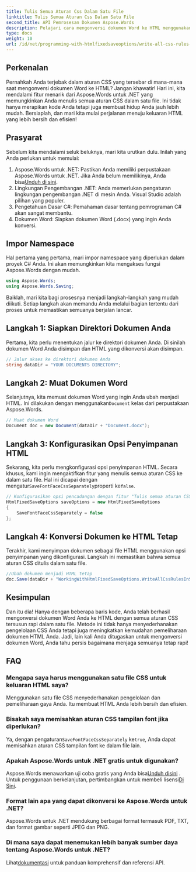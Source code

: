 ```yaml
---
title: Tulis Semua Aturan Css Dalam Satu File
linktitle: Tulis Semua Aturan Css Dalam Satu File
second_title: API Pemrosesan Dokumen Aspose.Words
description: Pelajari cara mengonversi dokumen Word ke HTML menggunakan Aspose.Words untuk .NET dengan semua aturan CSS dalam satu file untuk kode yang lebih bersih dan pemeliharaan yang lebih mudah.
type: docs
weight: 10
url: /id/net/programming-with-htmlfixedsaveoptions/write-all-css-rules-in-single-file/
---
```

## Perkenalan

Pernahkah Anda terjebak dalam aturan CSS yang tersebar di mana-mana saat mengonversi dokumen Word ke HTML? Jangan khawatir! Hari ini, kita mendalami fitur menarik dari Aspose.Words untuk .NET yang memungkinkan Anda menulis semua aturan CSS dalam satu file. Ini tidak hanya merapikan kode Anda tetapi juga membuat hidup Anda jauh lebih mudah. Bersiaplah, dan mari kita mulai perjalanan menuju keluaran HTML yang lebih bersih dan efisien!

## Prasyarat

Sebelum kita mendalami seluk beluknya, mari kita urutkan dulu. Inilah yang Anda perlukan untuk memulai:

1.  Aspose.Words untuk .NET: Pastikan Anda memiliki perpustakaan Aspose.Words untuk .NET. Jika Anda belum memilikinya, Anda bisa[Unduh di sini](https://releases.aspose.com/words/net/).
2. Lingkungan Pengembangan .NET: Anda memerlukan pengaturan lingkungan pengembangan .NET di mesin Anda. Visual Studio adalah pilihan yang populer.
3. Pengetahuan Dasar C#: Pemahaman dasar tentang pemrograman C# akan sangat membantu.
4. Dokumen Word: Siapkan dokumen Word (.docx) yang ingin Anda konversi.

## Impor Namespace

Hal pertama yang pertama, mari impor namespace yang diperlukan dalam proyek C# Anda. Ini akan memungkinkan kita mengakses fungsi Aspose.Words dengan mudah.

```csharp
using Aspose.Words;
using Aspose.Words.Saving;
```

Baiklah, mari kita bagi prosesnya menjadi langkah-langkah yang mudah diikuti. Setiap langkah akan memandu Anda melalui bagian tertentu dari proses untuk memastikan semuanya berjalan lancar.

## Langkah 1: Siapkan Direktori Dokumen Anda

Pertama, kita perlu menentukan jalur ke direktori dokumen Anda. Di sinilah dokumen Word Anda disimpan dan HTML yang dikonversi akan disimpan.

```csharp
// Jalur akses ke direktori dokumen Anda
string dataDir = "YOUR DOCUMENTS DIRECTORY";
```

## Langkah 2: Muat Dokumen Word

 Selanjutnya, kita memuat dokumen Word yang ingin Anda ubah menjadi HTML. Ini dilakukan dengan menggunakan`Document` kelas dari perpustakaan Aspose.Words.

```csharp
// Muat dokumen Word
Document doc = new Document(dataDir + "Document.docx");
```

## Langkah 3: Konfigurasikan Opsi Penyimpanan HTML

 Sekarang, kita perlu mengkonfigurasi opsi penyimpanan HTML. Secara khusus, kami ingin mengaktifkan fitur yang menulis semua aturan CSS ke dalam satu file. Hal ini dicapai dengan mengatur`SaveFontFaceCssSeparately`properti ke`false`.

```csharp
// Konfigurasikan opsi pencadangan dengan fitur "Tulis semua aturan CSS dalam satu file".
HtmlFixedSaveOptions saveOptions = new HtmlFixedSaveOptions 
{ 
    SaveFontFaceCssSeparately = false 
};
```

## Langkah 4: Konversi Dokumen ke HTML Tetap

Terakhir, kami menyimpan dokumen sebagai file HTML menggunakan opsi penyimpanan yang dikonfigurasi. Langkah ini memastikan bahwa semua aturan CSS ditulis dalam satu file.

```csharp
//Ubah dokumen menjadi HTML tetap
doc.Save(dataDir + "WorkingWithHtmlFixedSaveOptions.WriteAllCssRulesInSingleFile.html", saveOptions);
```

## Kesimpulan

Dan itu dia! Hanya dengan beberapa baris kode, Anda telah berhasil mengonversi dokumen Word Anda ke HTML dengan semua aturan CSS tersusun rapi dalam satu file. Metode ini tidak hanya menyederhanakan pengelolaan CSS Anda tetapi juga meningkatkan kemudahan pemeliharaan dokumen HTML Anda. Jadi, lain kali Anda ditugaskan untuk mengonversi dokumen Word, Anda tahu persis bagaimana menjaga semuanya tetap rapi!

## FAQ

### Mengapa saya harus menggunakan satu file CSS untuk keluaran HTML saya?
Menggunakan satu file CSS menyederhanakan pengelolaan dan pemeliharaan gaya Anda. Itu membuat HTML Anda lebih bersih dan efisien.

### Bisakah saya memisahkan aturan CSS tampilan font jika diperlukan?
 Ya, dengan pengaturan`SaveFontFaceCssSeparately` ke`true`, Anda dapat memisahkan aturan CSS tampilan font ke dalam file lain.

### Apakah Aspose.Words untuk .NET gratis untuk digunakan?
 Aspose.Words menawarkan uji coba gratis yang Anda bisa[Unduh disini](https://releases.aspose.com/) . Untuk penggunaan berkelanjutan, pertimbangkan untuk membeli lisensi[Di Sini](https://purchase.aspose.com/buy).

### Format lain apa yang dapat dikonversi ke Aspose.Words untuk .NET?
Aspose.Words untuk .NET mendukung berbagai format termasuk PDF, TXT, dan format gambar seperti JPEG dan PNG.

### Di mana saya dapat menemukan lebih banyak sumber daya tentang Aspose.Words untuk .NET?
 Lihat[dokumentasi](https://reference.aspose.com/words/net/) untuk panduan komprehensif dan referensi API.

